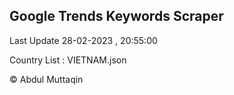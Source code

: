

## Google Trends Keywords Scraper 
 
Last Update 28-02-2023 , 20:55:00

Country List :
VIETNAM.json



© Abdul Muttaqin 

